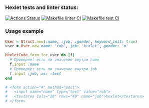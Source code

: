 ### Hexlet tests and linter status:
[![Actions Status](https://github.com/svetlanaevgrafova/rails-project-lvl1/workflows/hexlet-check/badge.svg)](https://github.com/svetlanaevgrafova/rails-project-lvl1/actions)
[![Makefile linter CI](https://github.com/svetlanaevgrafova/rails-project-lvl1/actions/workflows/linter.yml/badge.svg?branch=main)](https://github.com/svetlanaevgrafova/rails-project-lvl1/actions/workflows/linter.yml)
[![Makefile test CI](https://github.com/svetlanaevgrafova/rails-project-lvl1/actions/workflows/test.yml/badge.svg?branch=main)](https://github.com/svetlanaevgrafova/rails-project-lvl1/actions/workflows/test.yml)

### Usage example

```ruby
User = Struct.new(:name, :job, :gender, keyword_init: true)
user = User.new name: 'rob', job: 'hexlet', gender: 'm'

HexletCode.form_for user do |f|
  # Проверяет есть ли значение внутри name
  f.input :name
  # Проверяет есть ли значение внутри job
  f.input :job, as: :text
end

# <form action="#" method="post">
#   <input name="name" type="text" value="rob">
#   <textarea cols="20" rows="40" name="job">hexlet</textarea>
# </form>
```
